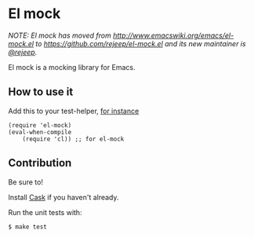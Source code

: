 # El mock

_NOTE: El mock has moved from
<http://www.emacswiki.org/emacs/el-mock.el> to
<https://github.com/rejeep/el-mock.el> and its new maintainer is
[@rejeep](https://github.com/rejeep)._

El mock is a mocking library for Emacs. 

## How to use it
Add this to your test-helper, [for instance](https://github.com/rejeep/prodigy.el/blob/700eb15293260fdfa2fc0cff38df600693b7e4e5/test/test-helper.el#L107-L109)
```
(require 'el-mock)
(eval-when-compile
    (require 'cl)) ;; for el-mock
```


## Contribution

Be sure to!

Install [Cask](https://github.com/cask/cask) if you haven't already.

Run the unit tests with:

    $ make test
